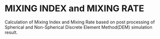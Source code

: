 # MIXING INDEX and MIXING RATE
Calculation of Mixing Index and Mixing Rate based on post processing of Spherical and Non-Spherical Discrete Element Method(DEM) simulation result.
